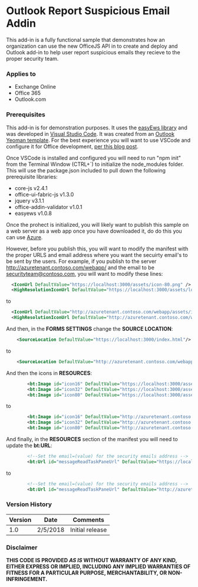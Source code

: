 # Outlook Report Suspicious Email Addin #
This add-in is a fully functional sample that demonstrates how an organization can use the new OfficeJS API in to create and deploy and Outlook add-in to help user report suspicious emails they recieve to the proper security team.

### Applies to ###
-  Exchange Online
-  Office 365
-  Outlook.com

### Prerequisites ###

This add-in is for demonstration purposes. It uses the [easyEws library](https://github.com/davecra/easyEWS) and was developed in [Visual Studio Code](https://code.visualstudio.com/). It was created from an [Outlook Yeoman template](https://github.com/officedev/generator-office). For the best experience you will want to use VSCode and configure it for Office development, [per this blog post](https://theofficecontext.com/2018/01/25/how-to-configure-vscode-for-office-development/). 

Once VSCode is installed and configured you will need to run "npm init" from the Terminal Window (CTRL+`) to initialize the node_modules folder. This will use the package.json included to pull down the following prerequisite libraries:

 - core-js v2.4.1
 - office-ui-fabric-js v1.3.0
 - jquery v3.1.1
 - office-addin-validator v1.0.1
 - easyews v1.0.8

Once the prohect is initialized, you will likely want to publish this sample on a web server as a web app once you have downloaded it, do do this you can use [Azure](https://azure.microsoft.com/en-us/documentation/scenarios/web-app). 

However, before you publish this, you will want to modify the manifest with the proper URLS and email address where you want the secuirty email's to be sent by the users. For example, if you publish to the server http://azuretenant.contoso.com/webapp/ and the email to be securityteam@contoso.com,  you will want to modify these lines:

```xml
  <IconUrl DefaultValue="https://localhost:3000/assets/icon-80.png" />
  <HighResolutionIconUrl DefaultValue="https://localhost:3000/assets/logo-filled.png" />
```

to 

```xml
  <IconUrl DefaultValue="http://azuretenant.contoso.com/webapp/assets/icon-80.png" />
  <HighResolutionIconUrl DefaultValue="http://azuretenant.contoso.com/webapp/assets/logo-filled.png" />
```
And then, in the **FORMS SETTINGS** change the **SOURCE LOCATION**:

```xml
    <SourceLocation DefaultValue="https://localhost:3000/index.html"/>
```

to

```xml
    <SourceLocation DefaultValue="http://azuretenant.contoso.com/webapp/index.html"/>
```

And then the icons in **RESOURCES**:

```xml
        <bt:Image id="icon16" DefaultValue="https://localhost:3000/assets/icon-16.png"/>
        <bt:Image id="icon32" DefaultValue="https://localhost:3000/assets/icon-32.png"/>
        <bt:Image id="icon80" DefaultValue="https://localhost:3000/assets/icon-80.png"/>
```

to

```xml
        <bt:Image id="icon16" DefaultValue="http://azuretenant.contoso.com/assets/icon-16.png"/>
        <bt:Image id="icon32" DefaultValue="http://azuretenant.contoso.com/assets/icon-32.png"/>
        <bt:Image id="icon80" DefaultValue="http://azuretenant.contoso.com/assets/icon-80.png"/>
```

And finally, in the **RESOURCES** section of the manifest you will need to update the **bt:URL**:

```xml
        <!--Set the email=(value) for the security emails address -->
        <bt:Url id="messageReadTaskPaneUrl" DefaultValue="https://localhost:3000/index.html?email=admin@contoso.com.com"/>
```

to

```xml
        <!--Set the email=(value) for the security emails address -->
        <bt:Url id="messageReadTaskPaneUrl" DefaultValue="http://azuretenant.contoso.com//index.html?email=securityteam@contoso.com.com"/>
```

### Version History ###
Version | Date | Comments
--------|------|---------
1.0 | 2/5/2018 | Initial release

### Disclaimer ###
**THIS CODE IS PROVIDED *AS IS* WITHOUT WARRANTY OF ANY KIND, EITHER EXPRESS OR IMPLIED, INCLUDING ANY IMPLIED WARRANTIES OF FITNESS FOR A PARTICULAR PURPOSE, MERCHANTABILITY, OR NON-INFRINGEMENT.**
 
